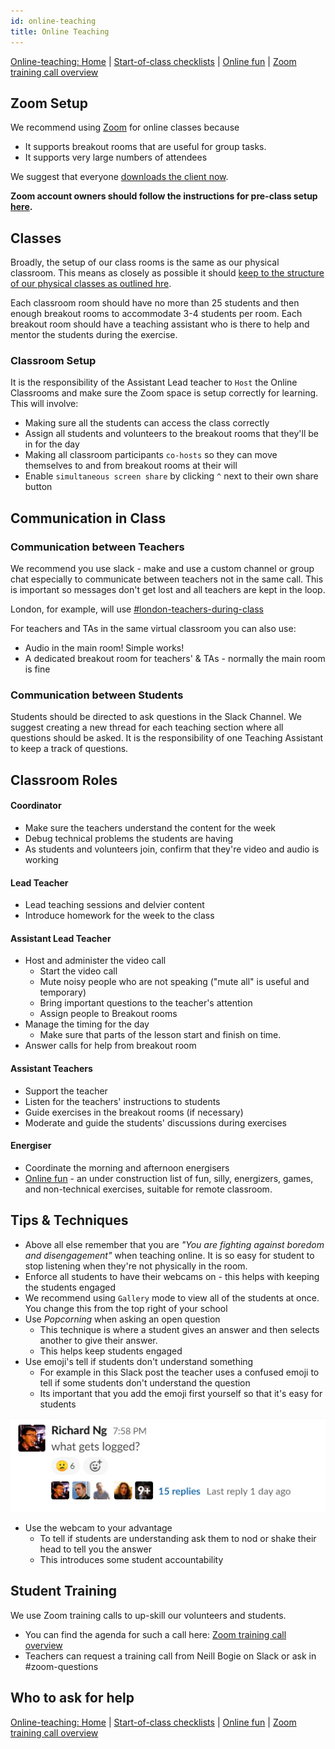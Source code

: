 ```yaml
---
id: online-teaching
title: Online Teaching
---
```


[Online-teaching: Home](online-teaching.md)
| [Start-of-class checklists](online-start-of-class-checklists.md)
| [Online fun](online-fun.md)
| [Zoom training call overview](zoom-training-call-overview.md)

## Zoom Setup

We recommend using [Zoom](https://zoom.us) for online classes because

- It supports breakout rooms that are useful for group tasks.
- It supports very large numbers of attendees

We suggest that everyone [downloads the client now](https://zoom.us/download).

**Zoom account owners should follow the instructions for pre-class setup [here](/volunteers/online-teaching-config.md).**

## Classes

Broadly, the setup of our class rooms is the same as our physical classroom. This means as closely as possible it should [keep to the structure of our physical classes as outlined hre](https://docs.codeyourfuture.io/volunteers/running-a-class).

Each classroom room should have no more than 25 students and then enough breakout rooms to accommodate 3-4 students per room. Each breakout room should have a teaching assistant who is there to help and mentor the students during the exercise.

### Classroom Setup

It is the responsibility of the Assistant Lead teacher to `Host` the Online Classrooms and make sure the Zoom space is setup correctly for learning. This will involve:

- Making sure all the students can access the class correctly
- Assign all students and volunteers to the breakout rooms that they'll be in for the day
- Making all classroom participants `co-hosts` so they can move themselves to and from breakout rooms at their will
- Enable `simultaneous screen share` by clicking `^` next to their own share button

## Communication in Class

### Communication between Teachers

We recommend you use slack - make and use a custom channel or group chat especially to communicate between teachers not in the same call. This is important so messages don't get lost and all teachers are kept in the loop.

London, for example, will use [#london-teachers-during-class](https://app.slack.com/client/T2H71EFLK/C0109KRLYTS/thread/C010D1C41K2-1584699383.012200)

For teachers and TAs in the same virtual classroom you can also use:

- Audio in the main room!  Simple works!
- A dedicated breakout room for teachers' & TAs - normally the main room is fine

### Communication between Students

Students should be directed to ask questions in the Slack Channel. We suggest creating a new thread for each teaching section where all questions should be asked. It is the responsibility of one Teaching Assistant to keep a track of questions.

## Classroom Roles

#### Coordinator

- Make sure the teachers understand the content for the week
- Debug technical problems the students are having
- As students and volunteers join, confirm that they're video and audio is working

#### Lead Teacher

- Lead teaching sessions and delvier content
- Introduce homework for the week to the class

#### Assistant Lead Teacher

- Host and administer the video call
  - Start the video call
  - Mute noisy people who are not speaking ("mute all" is useful and temporary)
  - Bring important questions to the teacher's attention
  - Assign people to Breakout rooms
- Manage the timing for the day
  - Make sure that parts of the lesson start and finish on time.
- Answer calls for help from breakout room

#### Assistant Teachers

- Support the teacher
- Listen for the teachers' instructions to students
- Guide exercises in the breakout rooms (if necessary)
- Moderate and guide the students' discussions during exercises

#### Energiser

- Coordinate the morning and afternoon energisers
- [Online fun](online-fun.md) - an under construction list of fun, silly, energizers, games, and non-technical exercises, suitable for remote classroom.


## Tips & Techniques

- Above all else remember that you are _"You are fighting against boredom and disengagement"_ when teaching online. It is so easy for student to stop listening when they're not physically in the room.
- Enforce all students to have their webcams on - this helps with keeping the students engaged
- We recommend using `Gallery` mode to view all of the students at once. You change this from the top right of your school
- Use _Popcorning_ when asking an open question
  - This technique is where a student gives an answer and then selects another to give their answer.
  - This helps keep students engaged
- Use emoji's tell if students don't understand something
  - For example in this Slack post the teacher uses a confused emoji to tell if some students don't understand the question
  - Its important that you add the emoji first yourself so that it's easy for students

![image-20200320142026383](../assets/online-teaching/image-20200320142026383.png)

- Use the webcam to your advantage
  - To tell if students are understanding ask them to nod or shake their head to tell you the answer
  - This introduces some student accountability

## Student Training

We use Zoom training calls to up-skill our volunteers and students. 
* You can find the agenda for such a call here: [Zoom training call overview](zoom-training-call-overview)
* Teachers can request a training call from Neill Bogie on Slack or ask in #zoom-questions

## Who to ask for help

[Online-teaching: Home](online-teaching.md)
| [Start-of-class checklists](online-start-of-class-checklists.md)
| [Online fun](online-fun.md)
| [Zoom training call overview](zoom-training-call-overview.md)
